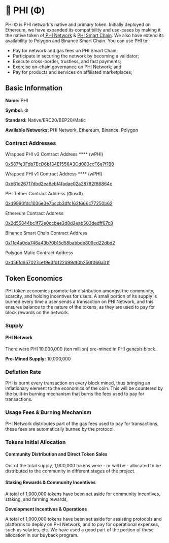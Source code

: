 # 💎 PHI (Φ)

PHI Φ is PHI network's native and primary token. Initially deployed on Ethereum, we have expanded its compatibility and use-cases by making it the native token of[ PHI Network](https://phi.network) & [PHI Smart Chain](../). We also have extend its availability to Polygon and Binance Smart Chain. You can use PHI to:

* Pay for network and gas fees on PHI Smart Chain;
* Participate in securing the network by becoming a validator;
* Execute cross-border, trustless, and fast payments;
* Exercise on-chain governance on PHI Network; and
* Pay for products and services on affiliated marketplaces;

## Basic Information <a href="#basic-information" id="basic-information"></a>

**Name:** PHI&#x20;

**Symbol:** Φ&#x20;

**Standard:** Native/ERC20/BEP20/Matic&#x20;

**Available Networks:** PHI Network, Ethereum, Binance, Polygon

### **Contract Addresses** <a href="#contract-addresses" id="contract-addresses"></a>

Wrapped PHI v2 Contract Address **** (wPHI)

[0x587fe3Fdb7EcD6b134E1556A3Cd083ccF6e7f1B8](https://phiscan.com/token/0x587fe3Fdb7EcD6b134E1556A3Cd083ccF6e7f1B8)

Wrapped PHI v1 Contract Address **** (wPHI)

[0xb61d26717dbd2ea6ebf4fadae02a28782f86864c](https://info.phiswap.com/token/0xb61d26717dbd2ea6ebf4fadae02a28782f86864c)

PHI Tether Contract Address (Φusdt)&#x20;

[0xd9990fdc1036e3e7bccb3dfc163f666c77250b62](https://info.phiswap.com/token/0xc9b0fcb7b97cfc0f1c3c9e360383ccc1bea6c795)

Ethereum Contract Address

[0x2d55344bc1f72e0ccbee2d8d2eab503dedff67c8](https://etherscan.io/token/0x2d55344bc1f72e0ccbee2d8d2eab503dedff67c8)

Binance Smart Chain Contract Address

[0x11e4a0da746a43b70b15d58babbde809cd22dbd2](https://bscscan.com/token/0x11e4a0da746a43b70b15d58babbde809cd22dbd2)

Polygon Matic Contract Address

[0xd56fd957027cef9e3fd122d99df0b250f066a31f](https://polygonscan.com/token/0xd56fd957027cef9e3fd122d99df0b250f066a31f)

## Token Economics <a href="#token-economics" id="token-economics"></a>

PHI token economics promote fair distribution amongst the community, scarcity, and holding incentives for users. A small portion of its supply is burned every time a user sends a transaction on PHI Network, and this ensures balance to the  nature of the tokens, as they are used to pay for block rewards on the network.

### Supply <a href="#supply" id="supply"></a>

#### PHI Network <a href="#nova-network" id="nova-network"></a>

There were PHI 10,000,000 (ten million) pre-mined in PHI genesis block.

**Pre-Mined Supply:** 10,000,000&#x20;

### Deflation Rate <a href="#inflation-rate" id="inflation-rate"></a>

PHI is burnt every transaction on every block mined, thus bringing an inflationary element to the economics of the coin.  This will be countered by the built-in burning mechanism that burns the fees used to pay for transactions.

### Usage Fees & Burning Mechanism <a href="#usage-fees-and-burning-mechanism" id="usage-fees-and-burning-mechanism"></a>

PHI Network distributes part of the gas fees used to pay for transactions, these fees are automatically burned by the protocol.

### Tokens Initial Allocation <a href="#tokens-initial-allocation" id="tokens-initial-allocation"></a>

#### Community Distribution and Direct Token Sales  <a href="#community-distribution-and-direct-token-sales-50m-fantom-opera-or-n-a-nova-network" id="community-distribution-and-direct-token-sales-50m-fantom-opera-or-n-a-nova-network"></a>

Out of the total supply, 1,000,000 tokens were - or will be - allocated to be distributed to the community in different stages of the project.

#### Staking Rewards & Community Incentives  <a href="#staking-rewards-and-community-incentives-5m-fantom-opera-or-5m-nova-network" id="staking-rewards-and-community-incentives-5m-fantom-opera-or-5m-nova-network"></a>

A total of 1,000,000 tokens have been set aside for community incentives, staking, and farming rewards,&#x20;

**Development Incentives & Operations**&#x20;

A total of 1,000,000 tokens have been set aside for assisting protocols and platforms to deploy on PHI Network, and to pay for operational expenses, such as salaries, etc. We have used a good part of the portion of these allocation in our buyback program.

